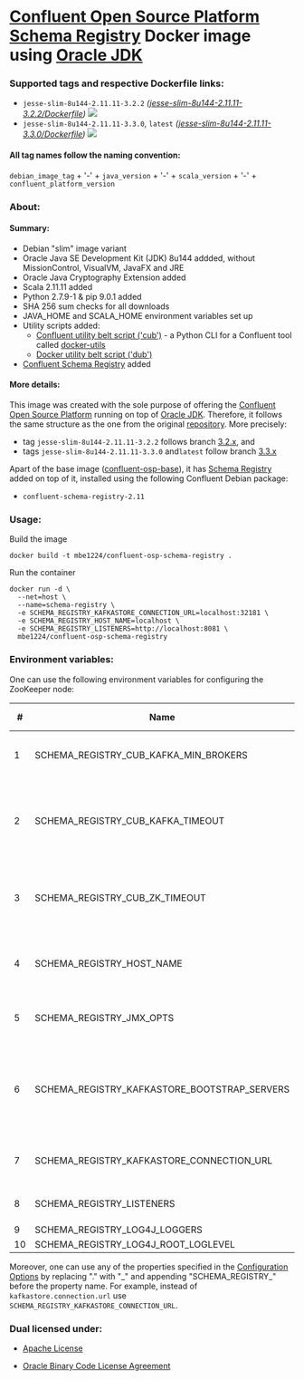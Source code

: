 # [Confluent Open Source Platform](https://www.confluent.io/product/confluent-open-source/) [Schema Registry] Docker image using [Oracle JDK] #

### Supported tags and respective Dockerfile links: ###

* ```jesse-slim-8u144-2.11.11-3.2.2``` _\([jesse-slim-8u144-2.11.11-3.2.2/Dockerfile]\)_
[![](https://images.microbadger.com/badges/image/mbe1224/confluent-osp-schema-registry:jesse-slim-8u144-2.11.11-3.2.2.svg)](https://microbadger.com/images/mbe1224/confluent-osp-schema-registry:jesse-slim-8u144-2.11.11-3.2.2)
* ```jesse-slim-8u144-2.11.11-3.3.0```, ```latest``` _\([jesse-slim-8u144-2.11.11-3.3.0/Dockerfile]\)_
[![](https://images.microbadger.com/badges/image/mbe1224/confluent-osp-schema-registry:jesse-slim-8u144-2.11.11-3.3.0.svg)](https://microbadger.com/images/mbe1224/confluent-osp-schema-registry:jesse-slim-8u144-2.11.11-3.3.0)

#### All tag names follow the naming convention: ####

```debian_image_tag``` + '-' + ```java_version``` + '-' + ```scala_version``` + '-' + ```confluent_platform_version```

### About: ### 

#### Summary: ####

- Debian "slim" image variant
- Oracle Java SE Development Kit (JDK) 8u144 addded, without MissionControl, VisualVM, JavaFX and JRE
- Oracle Java Cryptography Extension added
- Scala 2.11.11 added
- Python 2.7.9-1 & pip 9.0.1 added
- SHA 256 sum checks for all downloads
- JAVA\_HOME and SCALA\_HOME environment variables set up
- Utility scripts added:
    - [Confluent utility belt script ('cub')] - a Python CLI for a Confluent tool called [docker-utils]
    - [Docker utility belt script ('dub')]
- [Confluent Schema Registry] added

#### More details: ####

This image was created with the sole purpose of offering the [Confluent Open Source Platform] running on top of [Oracle JDK].
Therefore, it follows the same structure as the one from the original [repository]. More precisely:
- tag ```jesse-slim-8u144-2.11.11-3.2.2``` follows branch [3.2.x], and 
- tags ```jesse-slim-8u144-2.11.11-3.3.0``` and```latest``` follow branch [3.3.x]


Apart of the base image ([confluent-osp-base]), it has [Schema Registry] added on top of it, installed using the following Confluent Debian package:
- ```confluent-schema-registry-2.11```

### Usage: ###

Build the image
```shell
docker build -t mbe1224/confluent-osp-schema-registry .
```

Run the container
```shell
docker run -d \
  --net=host \
  --name=schema-registry \
  -e SCHEMA_REGISTRY_KAFKASTORE_CONNECTION_URL=localhost:32181 \
  -e SCHEMA_REGISTRY_HOST_NAME=localhost \
  -e SCHEMA_REGISTRY_LISTENERS=http://localhost:8081 \
  mbe1224/confluent-osp-schema-registry
```

### Environment variables: ###

One can use the following environment variables for configuring the ZooKeeper node:

| # | Name | Default value | Meaning | Comments |
|---|---|---|---|---|
| 1 | SCHEMA\_REGISTRY\_CUB\_KAFKA\_MIN\_BROKERS | 1 | Expected number of brokers in the cluster | Check the [Confluent utility belt script ('cub')] - ```check_kafka_ready``` for more details |
| 2 | SCHEMA\_REGISTRY\_CUB\_KAFKA\_TIMEOUT | 40 | Time in secs to wait for the number of Kafka nodes to be available. | Check the [Confluent utility belt script ('cub')] - ```check_kafka_ready``` for more details |
| 3 | SCHEMA\_REGISTRY\_CUB\_ZK\_TIMEOUT | 40 | Time in secondss to wait for the Zookeeper to be available | Check the [Confluent utility belt script ('cub')] - ```check_zookeeper_ready``` for more details |
| 4 | SCHEMA\_REGISTRY\_HOST\_NAME | - | The host name advertised in Zookeeper | Required if running Schema Registry with multiple nodes |
| 5 | SCHEMA\_REGISTRY\_JMX\_OPTS | - | JMX options used for monitoring | SCHEMA\_REGISTRY\_OPTS should contain 'com.sun.management.jmxremote.rmi.port' property |
| 6 | SCHEMA\_REGISTRY\_KAFKASTORE\_BOOTSTRAP\_SERVERS | - | A list of Kafka brokers to connect to | If this configuration is not specified, the Schema Registry’s internal Kafka clients will get their Kafka bootstrap server list from ZooKeeper (configured with kafkastore.connection.url). Note that if kafkastore.bootstrap.servers is configured, kafkastore.connection.url still needs to be configured, too. |
| 7 | SCHEMA\_REGISTRY\_KAFKASTORE\_CONNECTION\_URL | - | Zookeeper url for the Kafka cluster | Required |
| 8 | SCHEMA_REGISTRY\_LISTENERS | 8081 | Port for incomming connections | - |
| 9 | SCHEMA\_REGISTRY\_LOG4J\_LOGGERS | - | - | - |
| 10 | SCHEMA\_REGISTRY\_LOG4J\_ROOT\_LOGLEVEL | INFO | - | - |

Moreover, one can use any of the properties specified in the [Configuration Options] by replacing "." with "\_" and appending "SCHEMA\_REGISTRY\_" before the property name. For example, instead of ```kafkastore.connection.url``` use ```SCHEMA_REGISTRY_KAFKASTORE_CONNECTION_URL```.

### Dual licensed under: ###

* [Apache License]
* [Oracle Binary Code License Agreement]

   [docker-utils]: <https://github.com/confluentinc/cp-docker-images/tree/master/java>
   [Confluent Open Source Platform]: <https://www.confluent.io/product/confluent-open-source/>
   [Schema Registry]: <http://docs.confluent.io/current/schema-registry/docs/index.html>   
   [Confluent Schema Registry]: <http://docs.confluent.io/current/schema-registry/docs/index.html>   
   [Oracle JDK]: <http://www.oracle.com/technetwork/java/javase/downloads/index.html>
   [jesse-slim-8u144-2.11.11-3.2.2/Dockerfile]: <https://github.com/MihaiBogdanEugen/confluent-osp-schema-registry/blob/jesse-slim-8u144-2.11.11-3.2.2/Dockerfile>
   [jesse-slim-8u144-2.11.11-3.3.0/Dockerfile]: <https://github.com/MihaiBogdanEugen/confluent-osp-schema-registry/blob/jesse-slim-8u144-2.11.11-3.3.0/Dockerfile>
   [Confluent utility belt script ('cub')]: <https://raw.githubusercontent.com/confluentinc/cp-docker-images/df0091f5437113d2764cabb7433eee25fba6a4b6/debian/base/include/cub>
   [Docker utility belt script ('dub')]: <https://raw.githubusercontent.com/confluentinc/cp-docker-images/df0091f5437113d2764cabb7433eee25fba6a4b6/debian/base/include/dub>  
   [repository]: <https://github.com/confluentinc/cp-docker-images>
   [3.2.x]: <https://github.com/confluentinc/cp-docker-images/tree/3.2.x>
   [3.3.x]: <https://github.com/confluentinc/cp-docker-images/tree/3.3.x>   
   [confluent-osp-base]: <https://hub.docker.com/r/mbe1224/confluent-osp-base/>
   [Configuration Options]: <http://docs.confluent.io/current/schema-registry/docs/config.html>
   [Apache License]: <https://raw.githubusercontent.com/MihaiBogdanEugen/confluent-osp-schema-registry/master/LICENSE>
   [Oracle Binary Code License Agreement]: <https://raw.githubusercontent.com/MihaiBogdanEugen/confluent-osp-schema-registry/master/Oracle_Binary_Code_License_Agreement%20for%20the%20Java%20SE%20Platform_Products_and_JavaFX>